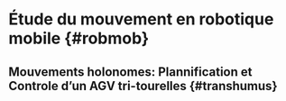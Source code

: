 # Étude du mouvement en robotique mobile {#robmob}

## Mouvements holonomes: Plannification et Controle d’un AGV tri-tourelles {#transhumus}

